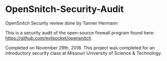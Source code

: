 # OpenSnitch-Security-Audit
OpenSnitch Security review done by Tanner Hermann

This is a security audit of the open-source firewall program found here: https://github.com/evilsocket/opensnitch

Completed on November 29th, 2018.  This project was completed for an introductory security class at Missouri University of Science & Technology.
